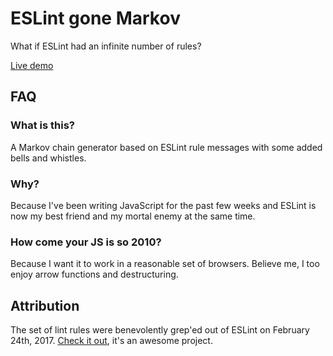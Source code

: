 # ESLint gone Markov

What if ESLint had an infinite number of rules?

[Live demo](http://justinas.github.io/eslint-markov/)

## FAQ

### What is this?
A Markov chain generator based on ESLint rule messages
with some added bells and whistles.

### Why?
Because I've been writing JavaScript for the past few weeks
and ESLint is now my best friend and my mortal enemy at the same time.

### How come your JS is so 2010?
Because I want it to work in a reasonable set of browsers.
Believe me, I too enjoy arrow functions and destructuring.

## Attribution

The set of lint rules were benevolently grep'ed out of ESLint
on February 24th, 2017.
[Check it out](https://github.com/eslint/eslint),
it's an awesome project.
